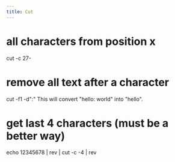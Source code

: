 ```yaml
---
title: Cut
---
```


# all characters from position x
  cut -c 27-

# remove all text after a character
  cut -f1 -d":"
This will convert "hello: world" into "hello".

# get last 4 characters (must be a better way)
  echo 12345678 | rev | cut -c -4 | rev
